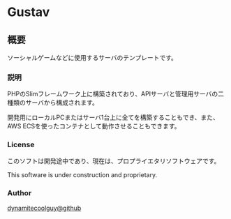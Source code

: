# Gustav

## 概要

ソーシャルゲームなどに使用するサーバのテンプレートです。

### 説明

PHPのSlimフレームワーク上に構築されており、APIサーバと管理用サーバの二種類のサーバから構成されます。

開発用にローカルPCまたはサーバ1台上に全てを構築することもでき、また、AWS ECSを使ったコンテナとして動作させることもできます。


### License

このソフトは開発途中であり、現在は、プロプライエタリソフトウェアです。

This software is under construction and proprietary.


### Author

[dynamitecoolguy@github](https://github.com/dynamitecoolguy)
